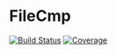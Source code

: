 # FileCmp

[![Build Status](https://github.com/jlapeyre/FileCmp.jl/actions/workflows/CI.yml/badge.svg?branch=main)](https://github.com/jlapeyre/FileCmp.jl/actions/workflows/CI.yml?query=branch%3Amain)
[![Coverage](https://codecov.io/gh/jlapeyre/FileCmp.jl/branch/main/graph/badge.svg)](https://codecov.io/gh/jlapeyre/FileCmp.jl)
